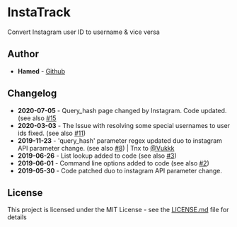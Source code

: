 # InstaTrack
Convert Instagram user ID to username &amp; vice versa
## Author
* **Hamed** - [Github](https://github.com/Snbig)

## Changelog

- **2020-07-05** - Query_hash page changed by Instagram. Code updated.(see also [#15](/../../issues/15)
- **2020-03-03** - The Issue with resolving some special usernames to user ids fixed. (see also [#11](/../../issues/11))
- **2019-11-23** - 'query_hash' parameter regex updated duo to instagram API parameter change. (see also [#8](/../../issues/8)) | Tnx to [@Vukkk](https://github.com/Vukkk)
- **2019-06-26** - List lookup added to code (see also [#3](/../../issues/3))
- **2019-06-01** - Command line options added to code (see also [#2](/../../issues/2))
- **2019-05-30** - Code patched duo to instagram API parameter change.

## License

This project is licensed under the MIT License - see the [LICENSE.md](LICENSE) file for details
